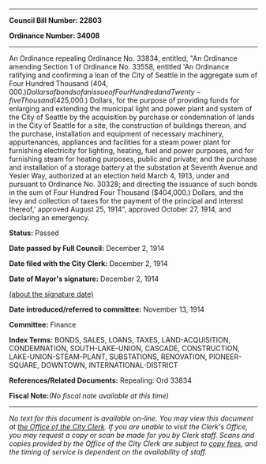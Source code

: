 

********

**Council Bill Number: 22803**
   
**Ordinance Number: 34008**
********

 An Ordinance repealing Ordinance No. 33834, entitled, "An Ordinance amending Section 1 of Ordinance No. 33558, entitled 'An Ordinance ratifying and confirming a loan of the City of Seattle in the aggregate sum of Four Hundred Thousand ($404,000.) Dollars of bonds of an issue of Four Hundred and Twenty-five Thousand ($425,000.) Dollars, for the purpose of providing funds for enlarging and extending the municipal light and power plant and system of the City of Seattle by the acquisition by purchase or condemnation of lands in the City of Seattle for a site, the construction of buildings thereon, and the purchase, installation and equipment of necessary machinery, appurtenances, appliances and facilities for a steam power plant for furnishing electricity for lighting, heating, fuel and power purposes, and for furnishing steam for heating purposes, public and private; and the purchase and installation of a storage battery at the substation at Seventh Avenue and Yesler Way,  authorized at an election held March 4, 1913, under and pursuant to Ordinance No. 30328; and directing the issuance of such bonds in the sum of Four Hundred Four Thousand ($404,000.) Dollars, and the levy and collection of taxes for the payment of the principal and interest thereof,' approved August 25, 1914", approved October 27, 1914, and declaring an emergency.

**Status:** Passed
   
**Date passed by Full Council:** December 2, 1914
   
**Date filed with the City Clerk:** December 2, 1914
   
**Date of Mayor's signature:** December 2, 1914
   
[(about the signature date)](/~public/approvaldate.htm)
   
   
   
**Date introduced/referred to committee:** November 13, 1914
   
**Committee:** Finance
   
   
**Index Terms:** BONDS, SALES, LOANS, TAXES, LAND-ACQUISITION, CONDEMNATION, SOUTH-LAKE-UNION, CASCADE, CONSTRUCTION, LAKE-UNION-STEAM-PLANT, SUBSTATIONS, RENOVATION, PIONEER-SQUARE, DOWNTOWN, INTERNATIONAL-DISTRICT

**References/Related Documents:** Repealing: Ord 33834

**Fiscal Note:**_(No fiscal note available at this time)_
********

_No text for this document is available on-line. You may view this document at [the Office of the City Clerk](http://www.seattle.gov/leg/clerk/contactUs.htm). If you are unable to visit the Clerk's Office, you may request a copy or scan be made for you by Clerk staff. Scans and copies provided by the Office of the City Clerk are subject to [copy fees](http://clerk.seattle.gov/~public/clerkfees.htm), and the timing of service is dependent on the availability of staff._

